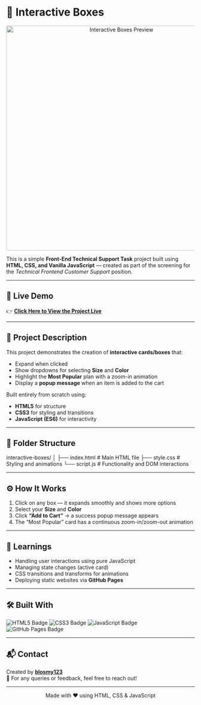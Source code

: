 # 🧩 Interactive Boxes

<p align="center">
  <img src="screenshot.png" alt="Interactive Boxes Preview" width="600">
</p>

This is a simple **Front-End Technical Support Task** project built using **HTML, CSS, and Vanilla JavaScript** — created as part of the screening for the *Technical Frontend Customer Support* position.

---

## 🚀 Live Demo  
👉 **[Click Here to View the Project Live](https://blosmy123.github.io/interactive-boxes/)**

---

## 📄 Project Description  
This project demonstrates the creation of **interactive cards/boxes** that:  
- Expand when clicked  
- Show dropdowns for selecting **Size** and **Color**  
- Highlight the **Most Popular** plan with a zoom-in animation  
- Display a **popup message** when an item is added to the cart  

Built entirely from scratch using:  
- **HTML5** for structure  
- **CSS3** for styling and transitions  
- **JavaScript (ES6)** for interactivity  

---

## 🧱 Folder Structure
interactive-boxes/
│
├── index.html # Main HTML file
├── style.css # Styling and animations
└── script.js # Functionality and DOM interactions


---

## ⚙️ How It Works  
1. Click on any box — it expands smoothly and shows more options  
2. Select your **Size** and **Color**  
3. Click **“Add to Cart”** → a success popup message appears  
4. The “Most Popular” card has a continuous zoom-in/zoom-out animation  

---

## 🧠 Learnings  
- Handling user interactions using pure JavaScript  
- Managing state changes (active card)  
- CSS transitions and transforms for animations  
- Deploying static websites via **GitHub Pages**

---

## 🛠️ Built With
<p>
  <img src="https://img.shields.io/badge/HTML5-orange?logo=html5&logoColor=white" alt="HTML5 Badge">
  <img src="https://img.shields.io/badge/CSS3-blue?logo=css3&logoColor=white" alt="CSS3 Badge">
  <img src="https://img.shields.io/badge/JavaScript-yellow?logo=javascript&logoColor=black" alt="JavaScript Badge">
  <img src="https://img.shields.io/badge/Deployed%20on-GitHub%20Pages-brightgreen?logo=github&logoColor=white" alt="GitHub Pages Badge">
</p>

---

## 📬 Contact  
Created by [**blosmy123**](https://github.com/blosmy123)  
📧 For any queries or feedback, feel free to reach out!

---

<p align="center">
  Made with ❤️ using HTML, CSS & JavaScript
</p>
